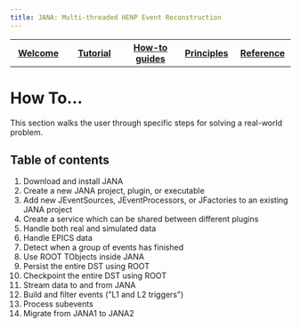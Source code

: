 ```yaml
---
title: JANA: Multi-threaded HENP Event Reconstruction
---
```


<center>
<table border="0" width="100%" align="center">
<TH width="20%"><A href="index.html">Welcome</A></TH>
<TH width="20%"><A href="Tutorial.html">Tutorial</A></TH>
<TH width="20%"><A href="Howto.html">How-to guides</A></TH>
<TH width="20%"><A href="Explanation.html">Principles</A></TH>
<TH width="20%"><A href="Reference.html">Reference</A></TH>
</table>
</center>

How To...
=========
This section walks the user through specific steps for solving a real-world problem. 

Table of contents
-----------------

1.  Download and install JANA
2.  Create a new JANA project, plugin, or executable
3.  Add new JEventSources, JEventProcessors, or JFactories to an existing JANA project
4.  Create a service which can be shared between different plugins
5.  Handle both real and simulated data
6.  Handle EPICS data
7.  Detect when a group of events has finished
8.  Use ROOT TObjects inside JANA
9.  Persist the entire DST using ROOT
10. Checkpoint the entire DST using ROOT
11. Stream data to and from JANA
12. Build and filter events ("L1 and L2 triggers")
13. Process subevents
14. Migrate from JANA1 to JANA2


